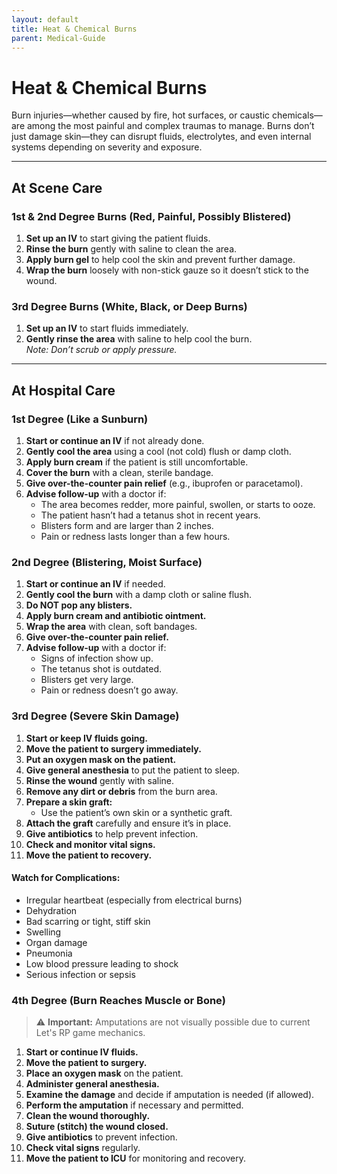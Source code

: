 ```yaml
---
layout: default
title: Heat & Chemical Burns
parent: Medical-Guide
---
```


# Heat & Chemical Burns

Burn injuries—whether caused by fire, hot surfaces, or caustic chemicals—are among the most painful and complex traumas to manage. Burns don’t just damage skin—they can disrupt fluids, electrolytes, and even internal systems depending on severity and exposure.

---

## At Scene Care

### 1st & 2nd Degree Burns (Red, Painful, Possibly Blistered)

1. **Set up an IV** to start giving the patient fluids.
2. **Rinse the burn** gently with saline to clean the area.
3. **Apply burn gel** to help cool the skin and prevent further damage.
4. **Wrap the burn** loosely with non-stick gauze so it doesn’t stick to the wound.

### 3rd Degree Burns (White, Black, or Deep Burns)

1. **Set up an IV** to start fluids immediately.
2. **Gently rinse the area** with saline to help cool the burn.  
   *Note: Don’t scrub or apply pressure.*

---

## At Hospital Care

### 1st Degree (Like a Sunburn)

1. **Start or continue an IV** if not already done.
2. **Gently cool the area** using a cool (not cold) flush or damp cloth.
3. **Apply burn cream** if the patient is still uncomfortable.
4. **Cover the burn** with a clean, sterile bandage.
5. **Give over-the-counter pain relief** (e.g., ibuprofen or paracetamol).
6. **Advise follow-up** with a doctor if:
   - The area becomes redder, more painful, swollen, or starts to ooze.
   - The patient hasn’t had a tetanus shot in recent years.
   - Blisters form and are larger than 2 inches.
   - Pain or redness lasts longer than a few hours.


### 2nd Degree (Blistering, Moist Surface)

1. **Start or continue an IV** if needed.
2. **Gently cool the burn** with a damp cloth or saline flush.
3. **Do NOT pop any blisters.**
4. **Apply burn cream and antibiotic ointment.**
5. **Wrap the area** with clean, soft bandages.
6. **Give over-the-counter pain relief.**
7. **Advise follow-up** with a doctor if:
   - Signs of infection show up.
   - The tetanus shot is outdated.
   - Blisters get very large.
   - Pain or redness doesn’t go away.


### 3rd Degree (Severe Skin Damage)

1. **Start or keep IV fluids going.**
2. **Move the patient to surgery immediately.**
3. **Put an oxygen mask on the patient.**
4. **Give general anesthesia** to put the patient to sleep.
5. **Rinse the wound** gently with saline.
6. **Remove any dirt or debris** from the burn area.
7. **Prepare a skin graft:**
   - Use the patient’s own skin or a synthetic graft.
8. **Attach the graft** carefully and ensure it’s in place.
9. **Give antibiotics** to help prevent infection.
10. **Check and monitor vital signs.**
11. **Move the patient to recovery.**

#### Watch for Complications:
- Irregular heartbeat (especially from electrical burns)
- Dehydration
- Bad scarring or tight, stiff skin
- Swelling
- Organ damage
- Pneumonia
- Low blood pressure leading to shock
- Serious infection or sepsis

### 4th Degree (Burn Reaches Muscle or Bone)

> ⚠️ **Important:** Amputations are not visually possible due to current Let's RP game mechanics.

1. **Start or continue IV fluids.**
2. **Move the patient to surgery.**
3. **Place an oxygen mask** on the patient.
4. **Administer general anesthesia.**
5. **Examine the damage** and decide if amputation is needed (if allowed).
6. **Perform the amputation** if necessary and permitted.
7. **Clean the wound thoroughly.**
8. **Suture (stitch) the wound closed.**
9. **Give antibiotics** to prevent infection.
10. **Check vital signs** regularly.
11. **Move the patient to ICU** for monitoring and recovery.